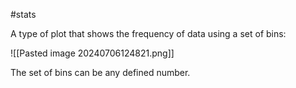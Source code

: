 #stats 

A type of plot that shows the frequency of data using a set of bins:

![[Pasted image 20240706124821.png]]

The set of bins can be any defined number.